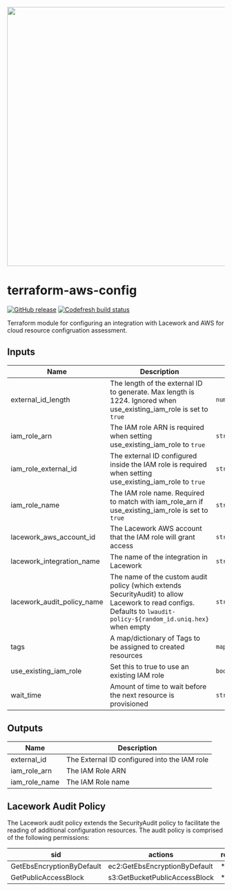<a href="https://lacework.com"><img src="https://techally-content.s3-us-west-1.amazonaws.com/public-content/lacework_logo_full.png" width="600"></a>

# terraform-aws-config

[![GitHub release](https://img.shields.io/github/release/lacework/terraform-aws-config.svg)](https://github.com/lacework/terraform-aws-config/releases/)
[![Codefresh build status]( https://g.codefresh.io/api/badges/pipeline/lacework/terraform-modules%2Ftest-compatibility?type=cf-1&key=eyJhbGciOiJIUzI1NiJ9.NWVmNTAxOGU4Y2FjOGQzYTkxYjg3ZDEx.RJ3DEzWmBXrJX7m38iExJ_ntGv4_Ip8VTa-an8gBwBo)]( https://g.codefresh.io/pipelines/edit/new/builds?id=607e25e6728f5a6fba30431b&pipeline=test-compatibility&projects=terraform-modules&projectId=607db54b728f5a5f8930405d)

Terraform module for configuring an integration with Lacework and AWS for cloud resource configruation assessment.

## Inputs

| Name                       | Description                                                                                                                                                         | Type          | Default          | Required |
| -------------------------- | ------------------------------------------------------------------------------------------------------------------------------------------------------------------- | ------------- | ---------------- | :------: |
| external_id_length         | The length of the external ID to generate. Max length is 1224. Ignored when use_existing_iam_role is set to `true`                                                  | `number`      | `16`             |    no    |
| iam_role_arn               | The IAM role ARN is required when setting use_existing_iam_role to `true`                                                                                           | `string`      | `""`             |    no    |
| iam_role_external_id       | The external ID configured inside the IAM role is required when setting use_existing_iam_role to `true`                                                             | `string`      | `""`             |    no    |
| iam_role_name              | The IAM role name. Required to match with iam_role_arn if use_existing_iam_role is set to `true`                                                                    | `string`      | `""`             |    no    |
| lacework_aws_account_id    | The Lacework AWS account that the IAM role will grant access                                                                                                        | `string`      | `"434813966438"` |    no    |
| lacework_integration_name  | The name of the integration in Lacework                                                                                                                             | `string`      | `"TF config"`    |    no    |
| lacework_audit_policy_name | The name of the custom audit policy (which extends SecurityAudit) to allow Lacework to read configs.  Defaults to `lwaudit-policy-${random_id.uniq.hex}` when empty | `string`      | `""`             |    no    |
| tags                       | A map/dictionary of Tags to be assigned to created resources                                                                                                        | `map(string)` | `{}`             |    no    |
| use_existing_iam_role      | Set this to true to use an existing IAM role                                                                                                                        | `bool`        | `false`          |    no    |
| wait_time                  | Amount of time to wait before the next resource is provisioned                                                                                                      | `string`      | `"10s"`          |    no    |

## Outputs

| Name          | Description                                  |
| ------------- | -------------------------------------------- |
| external_id   | The External ID configured into the IAM role |
| iam_role_arn  | The IAM Role ARN                             |
| iam_role_name | The IAM Role name                            |

## Lacework Audit Policy
The Lacework audit policy extends the SecurityAudit policy to facilitate the reading of additional configuration resources.
The audit policy is comprised of the following permissions:

| sid                       | actions                       | resources |
| -----------------------   | ----------------------------- | --------- |
| GetEbsEncryptionByDefault | ec2:GetEbsEncryptionByDefault | *         |
| GetPublicAccessBlock      | s3:GetBucketPublicAccessBlock | *         |
